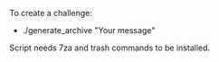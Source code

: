 To create a challenge:
* ./generate_archive "Your message"


Script needs 7za and trash commands to be installed.

